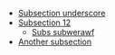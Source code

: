 * [Subsection underscore](build/subsection-underscore.md)
* [Subsection 12](build/subsection-12.md)
  * [Subs subwerawf](build/subsection-12-subs-subwerawf.md)
* [Another subsection](build/another-subsection.md)
